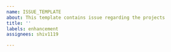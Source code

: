 ```yaml
---
name: ISSUE_TEMPLATE
about: This template contains issue regarding the projects
title: ''
labels: enhancement
assignees: shiv1119

---
```



